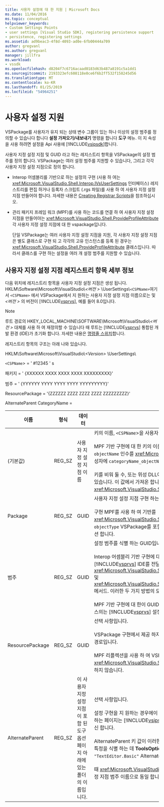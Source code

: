 ```yaml
---
title: 사용자 설정에 대 한 지원 | Microsoft Docs
ms.date: 11/04/2016
ms.topic: conceptual
helpviewer_keywords:
- Custom Settings Points
- user settings [Visual Studio SDK], registering persistence support
- persistence, registering settings
ms.assetid: ad9beac3-4f8d-4093-ad0e-6fb00444a709
author: gregvanl
ms.author: gregvanl
manager: jillfra
ms.workload:
- vssdk
ms.openlocfilehash: d8204f7c6716acaad0183d63b487a8191c5a1dd1
ms.sourcegitcommit: 2193323efc608118e0ce6f6b2ff532f158245d56
ms.translationtype: MT
ms.contentlocale: ko-KR
ms.lasthandoff: 01/25/2019
ms.locfileid: "54964251"
---
```

# <a name="support-for-user-settings"></a>사용자 설정 지원
VSPackage를 사용자가 유지 되는 상태 변수 그룹이 있는 하나 이상의 설정 범주를 정의할 수 있습니다 합니다 **설정 가져오기/내보내기** 명령을 합니다 **도구** 메뉴. 이 지 속성을 사용 하려면 설정을 Api 사용에 [!INCLUDE[vsipsdk](../../extensibility/includes/vsipsdk_md.md)]합니다.  

 사용자 지정 설정 지점 및 GUID 라고 하는 레지스트리 항목을 VSPackage의 설정 범주를 정의 합니다. VSPackage는 여러 설정 범주를 지원할 수 있습니다, 그리고 각각 사용자 지정 설정 지점으로 정의 합니다.  

-   Interop 어셈블리를 기반으로 하는 설정의 구현 (사용 하 여는 <xref:Microsoft.VisualStudio.Shell.Interop.IVsUserSettings> 인터페이스) 레지스트리를 편집 하거나 등록자 스크립트 (.rgs 파일)를 사용 하 여 사용자 지정 설정 지점 만들어야 합니다. 자세한 내용은 [Creating Registrar Scripts](/cpp/atl/creating-registrar-scripts)을 참조하십시오.  

-   관리 패키지 프레임 워크 (MPF)를 사용 하는 코드를 연결 하 여 사용자 지정 설정 지점을 만들어야는 <xref:Microsoft.VisualStudio.Shell.ProvideProfileAttribute> 각 사용자 지정 설정 지점에 대 한 vspackage입니다.  

     단일 VSPackage는 여러 사용자 지정 설정 지점을 지원, 각 사용자 지정 설정 지점은 별도 클래스로 구현 되 고 각각의 고유 인스턴스를 등록 된 경우는 <xref:Microsoft.VisualStudio.Shell.ProvideProfileAttribute> 클래스입니다. 따라서 클래스를 구현 하는 설정을 여러 개 설정 범주를 지원할 수 있습니다.  

## <a name="custom-settings-point-registry-entry-details"></a>사용자 지정 설정 지점 레지스트리 항목 세부 정보  
 다음 위치에 레지스트리 항목을 사용자 지정 설정 지점은 생성 됩니다. HKLM\Software\Microsoft\VisualStudio\\*\<버전 >* \UserSettings\\`<CSPName>`여기서 `<CSPName>` 에서 VSPackage에서 지 원하는 사용자 지정 설정 지점 이름으로는 및  *\<버전 >* 의 버전이 [!INCLUDE[vsprvs](../../code-quality/includes/vsprvs_md.md)], 예를 들어 8.0입니다.  

> [!NOTE]
>  루트 경로의 HKEY_LOCAL_MACHINE\SOFTWARE\Microsoft\VisualStudio\\*\<버전 >* 대체를 사용 하 여 재정의할 수 있습니다 때 루트는 [!INCLUDE[vsprvs](../../code-quality/includes/vsprvs_md.md)] 통합된 개발 환경 (IDE)가 초기화 합니다. 자세한 내용은 [명령줄 스위치](../../extensibility/command-line-switches-visual-studio-sdk.md)합니다.  

 레지스트리 항목의 구조는 아래 나와 있습니다.  

 HKLM\Software\Microsoft\VisualStudio\\*\<Version>* \UserSettings\  

 `<CSPName`> = ' #12345 ' s  

 패키지 = ' {XXXXXX XXXX XXXX XXXX XXXXXXXXX}'  

 범주 = ' {YYYYYY YYYY YYYY YYYY YYYYYYYYY}'  

 ResourcePackage = '{ZZZZZZ ZZZZ ZZZZ ZZZZ ZZZZZZZZZ}'  

 AlternateParent CategoryName =  


| 이름 | 형식 | 데이터 | 설명 |
|-----------------|--------| - | - |
| (기본값) | REG_SZ | 사용자 지정 설정 지점 이름 | 키의 이름, `<CSPName`>을 사용자 지정 설정 지점의 지역화 되지 않은 이름입니다.<br /><br /> MPF 기반 구현에 대 한 키의 이름을 결합 하 여 가져온 합니다 `categoryName` 및 `objectName` 인수를 <xref:Microsoft.VisualStudio.Shell.ProvideProfileAttribute> 생성자에 `categoryName_objectName`입니다.<br /><br /> 키를 비워 둘 수, 또는 위성 DLL에서에서 지역화 된 문자열에 대 한 참조 ID를 포함할 수 있습니다. 이 값에서 가져온 합니다 `objectNameResourceID` 인수는 <xref:Microsoft.VisualStudio.Shell.ProvideProfileAttribute> 생성자. |
| Package | REG_SZ | GUID | 사용자 지정 설정 지점 구현 하는 VSPackage의 GUID입니다.<br /><br /> 구현 MPF를 사용 하 여 기반를 <xref:Microsoft.VisualStudio.Shell.ProvideProfileAttribute> 클래스, 생성자를 사용 `objectType` VSPackage를 포함 하는 인수 <xref:System.Type> 및이 값을 얻는 리플렉션 합니다. |
| 범주 | REG_SZ | GUID | 설정 범주를 식별 하는 GUID입니다.<br /><br /> Interop 어셈블리 기반 구현에 대 한이 값을 임의로 선택한 수 GUID는를 [!INCLUDE[vsprvs](../../code-quality/includes/vsprvs_md.md)] IDE를 전달 합니다 <xref:Microsoft.VisualStudio.Shell.Interop.IVsUserSettings.ExportSettings%2A> 및 <xref:Microsoft.VisualStudio.Shell.Interop.IVsUserSettings.ImportSettings%2A> 메서드. 이러한 두 가지 방법의 모든 구현이 해당 GUID 인수를 확인 해야 합니다.<br /><br /> MPF 기반 구현에 대 한이 GUID에서 가져온 합니다 <xref:System.Type> 구현 하는 클래스의는 [!INCLUDE[vsprvs](../../code-quality/includes/vsprvs_md.md)] 설정 메커니즘입니다. |
| ResourcePackage | REG_SZ | GUID | 선택 사항입니다.<br /><br /> VSPackage 구현에서 제공 하지 않는 경우 문자열을 지역화 하는 위성 DLL에 포함 된 경로입니다.<br /><br /> MPF 리플렉션을 사용 하 여 VSPackage를 올바른 리소스를 가져와야 하므로 <xref:Microsoft.VisualStudio.Shell.ProvideProfileAttribute> 클래스는이 인수를 설정 하지 않습니다. |
| AlternateParent | REG_SZ | 이 사용자 지정 설정 지점이 포함 된 도구 옵션 페이지 아래에 있는 폴더의 이름입니다. | 선택 사항입니다.<br /><br /> 설정 구현을 지 원하는 경우에이 값을 설정 해야 **도구 옵션** 의 지 속성 메커니즘을 사용 하는 페이지는 [!INCLUDE[vsipsdk](../../extensibility/includes/vsipsdk_md.md)] 상태를 저장 하도록 자동화 모델의 메커니즘을 대신 합니다.<br /><br /> AlternateParent 키 값이 이러한 경우에는 `topic` 의 섹션을 `topic.sub-topic` 문자열 특정을 식별 하는 데 **ToolsOptions** 페이지. 예를 들어 합니다 **ToolsOptions** 페이지 `"TextEditor.Basic"` AlternateParent 값 `"TextEditor"`합니다.<br /><br /> 때 <xref:Microsoft.VisualStudio.Shell.ProvideProfileAttribute> 생성 사용자 지정 설정 지점 범주 이름으로 동일 합니다. |

